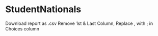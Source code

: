 # StudentNationals

Download report as .csv
Remove 1st & Last Column,
Replace , with ; in Choices column